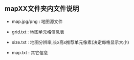 ## mapXX文件夹内文件说明

* map.jpg/png : 地图源文件

* grid.txt : 地图单元格信息表

* size.txt : 地图分辨率,长x高x推荐单元像素(决定每格显示大小)

* map.txt : 其它信息
